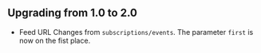 ## Upgrading from 1.0 to 2.0

- Feed URL Changes from `subscriptions/events`. The parameter `first` is now on the fist place.
